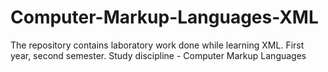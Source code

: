 # Computer-Markup-Languages-XML
The repository contains laboratory work done while learning XML. First year, second semester. Study discipline - Computer Markup Languages
